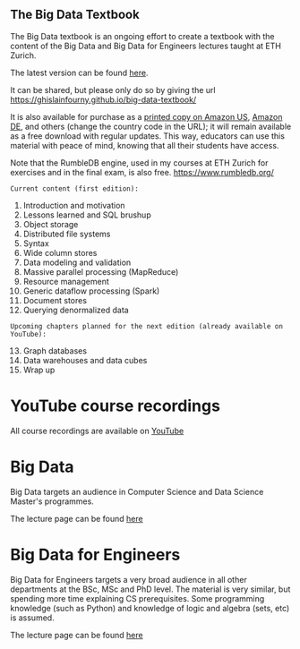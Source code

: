 ## The Big Data Textbook

The Big Data textbook is an ongoing effort to create a textbook with the content of the Big Data and Big Data for Engineers lectures taught at ETH Zurich.

The latest version can be found [here](https://www.researchgate.net/publication/361334530_Big_Data_-_from_clay_tablets_to_integrated_lakehouses).

It can be shared, but please only do so by giving the url https://ghislainfourny.github.io/big-data-textbook/

It is also available for purchase as a [printed copy on Amazon US](https://www.amazon.com/dp/B0C7FHDVVB/ref=tmm_pap_swatch_0?_encoding=UTF8&qid=&sr=), [Amazon DE](https://www.amazon.de/dp/B0C7FHDVVB/ref=tmm_pap_swatch_0?_encoding=UTF8&qid=&sr=), and others (change the country code in the URL); it will remain available as a free download with regular updates. This way, educators can use this material with peace of mind, knowing that all their students have access.

Note that the RumbleDB engine, used in my courses at ETH Zurich for exercises and in the final exam, is also free. https://www.rumbledb.org/

```
Current content (first edition):
```

1. Introduction and motivation
2. Lessons learned and SQL brushup
3. Object storage
4. Distributed file systems
5. Syntax
6. Wide column stores
7. Data modeling and validation
8. Massive parallel processing (MapReduce)
9. Resource management
10. Generic dataflow processing (Spark)
11. Document stores
12. Querying denormalized data

   ```
   Upcoming chapters planned for the next edition (already available on YouTube):
   ```
   
13. Graph databases
14. Data warehouses and data cubes
15. Wrap up

# YouTube course recordings

All course recordings are available on [YouTube](https://www.youtube.com/c/GhislainFournysLectures)

# Big Data

Big Data targets an audience in Computer Science and Data Science Master's programmes.

The lecture page can be found [here](https://systems.ethz.ch/education/courses/2021-autumn/big-data.html)

# Big Data for Engineers

Big Data for Engineers targets a very broad audience in all other departments at the BSc, MSc and PhD level. The material is very similar, but spending more time explaining CS prerequisites. Some programming knowledge (such as Python) and knowledge of logic and algebra (sets, etc) is assumed.

The lecture page can be found [here](https://systems.ethz.ch/education/courses/2022-spring/big-data-for-engineers.html)

